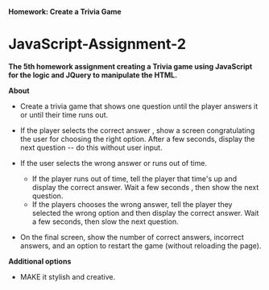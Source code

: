 <b> Homework: Create a Trivia Game </b>

# JavaScript-Assignment-2

<b> The 5th homework assignment creating a Trivia game using JavaScript for the logic and JQuery to manipulate the HTML. </b>



<b> About </b>

* Create a trivia game that shows one question until the player answers it or until their time runs out. 

* If the player selects the correct answer , show a screen congratulating the user for choosing the right option. After a few seconds, display the next question -- do this without user input.

* If the user selects the wrong answer or runs out of time. 
    - If the player runs out of time, tell the player that time's up and display the correct answer. Wait a few seconds , then show the next question. 
    - If the players chooses the wrong answer, tell the player they selected the wrong option and then display the correct answer. Wait a few seconds, then slow the next question. 

* On the final screen, show the number of correct answers, incorrect answers, and an option to restart the game (without reloading the page).

<b> Additional options </b>

* MAKE it stylish and creative. 



